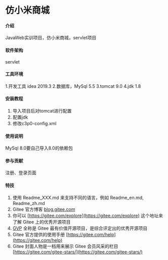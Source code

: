 # 仿小米商城

#### 介绍
JavaWeb实训项目，仿小米商城，servlet项目

#### 软件架构
servlet

#### 工具环境

1.开发工具 idea 2019.3
2.数据库，MySql 5.5
3.tomcat 9.0
4.jdk 1.8

#### 安装教程

1.  导入项目后对tomcat进行配置
2.  配置jdk
3.  修改c3p0-config.xml

#### 使用说明

MySql 8.0要自己导入8.0的依赖包

#### 参与贡献

注册、登录页面


#### 特技

1.  使用 Readme\_XXX.md 来支持不同的语言，例如 Readme\_en.md, Readme\_zh.md
2.  Gitee 官方博客 [blog.gitee.com](https://blog.gitee.com)
3.  你可以 [https://gitee.com/explore](https://gitee.com/explore) 这个地址来了解 Gitee 上的优秀开源项目
4.  [GVP](https://gitee.com/gvp) 全称是 Gitee 最有价值开源项目，是综合评定出的优秀开源项目
5.  Gitee 官方提供的使用手册 [https://gitee.com/help](https://gitee.com/help)
6.  Gitee 封面人物是一档用来展示 Gitee 会员风采的栏目 [https://gitee.com/gitee-stars/](https://gitee.com/gitee-stars/)
